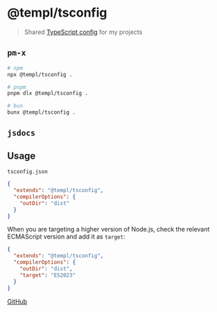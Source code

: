 # @templ/tsconfig

> Shared [TypeScript config](https://www.typescriptlang.org/docs/handbook/tsconfig-json.html) for my projects

## `pm-x`

<!-- automd:pm-x args=. -->

```sh
# npm
npx @templ/tsconfig .

# pnpm
pnpm dlx @templ/tsconfig .

# bun
bunx @templ/tsconfig .
```

<!-- /automd -->

## `jsdocs`

<!-- automd:jsdocs -->

<!-- ⚠️  (jsdocs) Cannot read properties of undefined (reading 'startsWith') -->

<!-- /automd -->

## Usage

`tsconfig.json`

```json
{
  "extends": "@templ/tsconfig",
  "compilerOptions": {
    "outDir": "dist"
  }
}
```

When you are targeting a higher version of Node.js, check the relevant ECMAScript version and add it as `target`:

```json
{
  "extends": "@templ/tsconfig",
  "compilerOptions": {
    "outDir": "dist",
    "target": "ES2023"
  }
}
```

[GitHub](https://github.com/rjoydip/templ/tree/main/packages/tsconfig)
